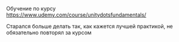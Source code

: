 Обучение по курсу https://www.udemy.com/course/unitydotsfundamentals/

Старался больше делать так, как кажется лучшей практикой, не обязательно повторял за курсом
